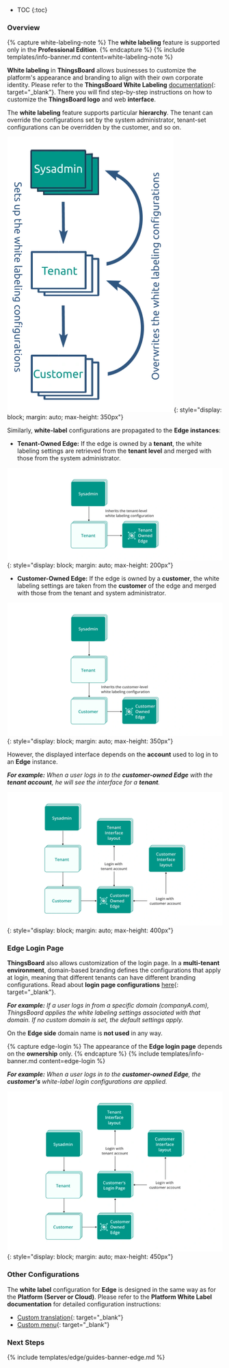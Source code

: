 * TOC
{:toc}

### Overview

{% capture white-labeling-note %}
The **white labeling** feature is supported only in the **Professional Edition**.
{% endcapture %}
{% include templates/info-banner.md content=white-labeling-note %}

**White labeling** in **ThingsBoard** allows businesses to customize the platform's appearance and branding to align with their own corporate identity.
Please refer to the **ThingsBoard White Labeling** [documentation](/docs/pe/user-guide/white-labeling/){: target="_blank"}. There you will find step-by-step instructions on how to customize the **ThingsBoard logo** and web **interface**.

The **white labeling** feature supports particular **hierarchy**.
The tenant can override the configurations set by the system administrator,
tenant-set configurations can be overridden by the customer, and so on.

 ![hierarchy_scheme](/images/edge/user-guide/white-labeling/hierarchy.webp){: style="display: block; margin: auto; max-height: 350px"}

Similarly, **white-label** configurations are propagated to the **Edge instances**:

* **Tenant-Owned Edge:** If the edge is owned by a **tenant**, the white labeling settings are retrieved from the **tenant level** and merged with those from the system administrator. 

![tenant-owned-edge](/images/edge/user-guide/white-labeling/hierarchy-edge-tenant.webp){: style="display: block; margin: auto; max-height: 200px"}

* **Customer-Owned Edge:** If the edge is owned by a **customer**, the white labeling settings are taken from the **customer** of the edge and merged with those from the tenant and system administrator.
 
![customer-owned-edge](/images/edge/user-guide/white-labeling/hierarchy-edge-customer.webp){: style="display: block; margin: auto; max-height: 350px"}

However, the displayed interface depends on the **account** used to log in to an **Edge** instance.

_**For example:** When a user logs in to the **customer-owned Edge** with the **tenant account**, he will see the interface for a **tenant**._

![interface](/images/edge/user-guide/white-labeling/interface.webp){: style="display: block; margin: auto; max-height: 400px"}

### Edge Login Page

**ThingsBoard** also allows customization of the login page. In a **multi-tenant environment**, domain-based branding defines the configurations that apply at login, meaning that different tenants can have different branding configurations. Read about **login page configurations** [here](/docs/pe/user-guide/white-labeling/#customize-the-login-page){: target="_blank"}.

_**For example:** If a user logs in from a specific domain (companyA.com), ThingsBoard applies the white labeling settings associated with that domain. If no custom domain is set, the default settings apply._

On the **Edge side** domain name is **not used** in any way.

{% capture edge-login %}
The appearance of the **Edge login page** depends on the **ownership** only.
{% endcapture %}
{% include templates/info-banner.md content=edge-login %}

_**For example:** When a user logs in to the **customer-owned Edge**, the **customer's** white-label login configurations are applied._

![edge-login-page](/images/edge/user-guide/white-labeling/edge-login-page.webp){: style="display: block; margin: auto; max-height: 450px"}

### Other Configurations

The **white label** configuration for **Edge** is designed in the same way as for the **Platform (Server or Cloud)**. Please refer to the **Platform White Label documentation** for detailed configuration instructions:
* [Custom translation](/docs/pe/user-guide/custom-translation/){: target="_blank"}
* [Custom menu](/docs/pe/user-guide/custom-menu/){: target="_blank"}

### Next Steps

{% include templates/edge/guides-banner-edge.md %}

